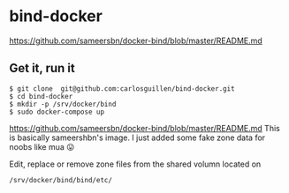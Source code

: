 # bind-docker

https://github.com/sameersbn/docker-bind/blob/master/README.md


## Get it, run it
```
$ git clone  git@github.com:carlosguillen/bind-docker.git
$ cd bind-docker 
$ mkdir -p /srv/docker/bind
$ sudo docker-compose up
```

https://github.com/sameersbn/docker-bind/blob/master/README.md
This is basically sameershbn's image. 
I just added some fake zone data for noobs like mua :stuck_out_tongue:

Edit, replace or remove zone files from the shared volumn located on
```
/srv/docker/bind/bind/etc/
```
